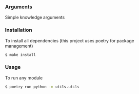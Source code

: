 ### Arguments

Simple knowledge arguments

### Installation

To install all dependencies (this project uses poetry for package management)

```bash
$ make install
```

### Usage

To run any module

```bash
$ poetry run python -m utils.utils
```
